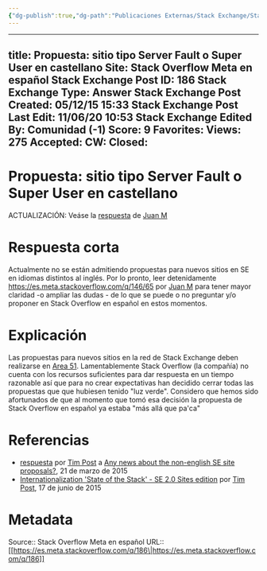 ```yaml
---
{"dg-publish":true,"dg-path":"Publicaciones Externas/Stack Exchange/Stack Overflow en español/Stack Overflow en español Meta/es.meta.stackoverflow.com-186.md","permalink":"/publicaciones-externas/stack-exchange/stack-overflow-en-espanol/stack-overflow-en-espanol-meta/es-meta-stackoverflow-com-186/","hide":true,"noteIcon":"default","created":"2024-04-03T12:49:10.763-06:00","updated":"2024-04-05T16:43:58.334-06:00"}
---
```


---
title: Propuesta: sitio tipo Server Fault o Super User en castellano
Site: Stack Overflow Meta en español
Stack Exchange Post ID: 186
Stack Exchange Type: Answer
Stack Exchange Post Created: 05/12/15 15:33
Stack Exchange Post Last Edit: 11/06/20 10:53
Stack Exchange Edited By: Comunidad (-1)
Score: 9
Favorites: 
Views: 275
Accepted: 
CW: 
Closed: 
---
# Propuesta: sitio tipo Server Fault o Super User en castellano

ACTUALIZACIÓN: Veáse la [respuesta](https://es.meta.stackoverflow.com/a/211/65) de [Juan M](https://es.meta.stackoverflow.com/users/4/juan-m)

# Respuesta corta
Actualmente no se están admitiendo propuestas para nuevos sitios en SE en idiomas distintos al inglés. Por lo pronto, leer detenidamente https://es.meta.stackoverflow.com/q/146/65 por [Juan M](https://es.meta.stackoverflow.com/users/4/juan-m) para tener mayor claridad -o ampliar las dudas - de lo que se puede o no preguntar y/o proponer en Stack Overflow en español en estos momentos.

# Explicación
Las propuestas para nuevos sitios en la red de Stack Exchange deben realizarse en [Area 51](http://area51.stackexchange.com/). Lamentablemente Stack Overflow (la compañía) no cuenta con los recursos suficientes para dar respuesta en un tiempo razonable así que para no crear expectativas han decidido cerrar todas las propuestas que que hubiesen tenido "luz verde". Considero que hemos sido afortunados de que al momento que tomó esa decisión la propuesta de Stack Overflow en español ya estaba "más allá que pa'ca"

# Referencias

 - [respuesta](https://area51.meta.stackexchange.com/a/20138/133145)
   por [Tim
   Post](https://area51.meta.stackexchange.com/users/202/tim-post) a
   [Any news about the non-english SE site
   proposals?](https://area51.meta.stackexchange.com/q/19351/133145),
   21 de marzo de 2015
 - [Internationalization 'State of the Stack' - SE 2.0 Sites
   edition](https://area51.meta.stackexchange.com/questions/20988/internationalization-state-of-the-stack-se-2-0-sites-edition)
   por [Tim
   Post](https://area51.meta.stackexchange.com/users/202/tim-post), 17
   de junio de 2015

# Metadata
Source:: Stack Overflow Meta en español
URL:: [[https://es.meta.stackoverflow.com/q/186\|https://es.meta.stackoverflow.com/q/186]]

